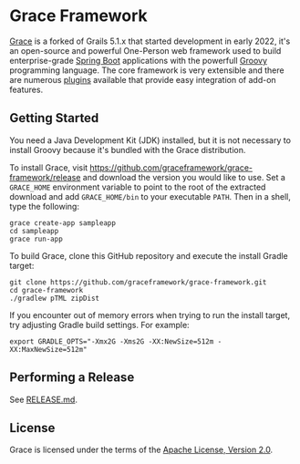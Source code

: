Grace Framework
===

[Grace](https://github.com/graceframework/grace-framework) is a forked of Grails 5.1.x that started development in early 2022, it's an open-source and powerful One-Person web framework used to build enterprise-grade [Spring Boot](https://spring.io/projects/spring-boot/) applications with the powerfull [Groovy](https://groovy-lang.org/) programming language. The core framework is very extensible and there are numerous [plugins](https://github.com/grace-plugins/) available that provide easy integration of add-on features.

Getting Started
---

You need a Java Development Kit (JDK) installed, but it is not necessary to install Groovy because it's bundled with the Grace distribution.

To install Grace, visit https://github.com/graceframework/grace-framework/release and download the version you would like to use. Set a `GRACE_HOME` environment variable to point to the root of the extracted download and add `GRACE_HOME/bin` to your executable `PATH`. Then in a shell, type the following:

	grace create-app sampleapp
	cd sampleapp
	grace run-app

To build Grace, clone this GitHub repository and execute the install Gradle target:

    git clone https://github.com/graceframework/grace-framework.git
    cd grace-framework
    ./gradlew pTML zipDist

If you encounter out of memory errors when trying to run the install target, try adjusting Gradle build settings. For example:

    export GRADLE_OPTS="-Xmx2G -Xms2G -XX:NewSize=512m -XX:MaxNewSize=512m"

Performing a Release
---

See [RELEASE.md](RELEASE.md).

License
---

Grace is licensed under the terms of the [Apache License, Version 2.0](https://www.apache.org/licenses/LICENSE-2.0.html).
